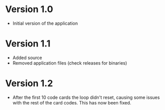 # Version 1.0
* Initial version of the application

# Version 1.1
* Added source
* Removed application files (check releases for binaries)

# Version 1.2
* After the first 10 code cards the loop didn't reset, causing some issues with the rest of the card codes. This has now been fixed.
